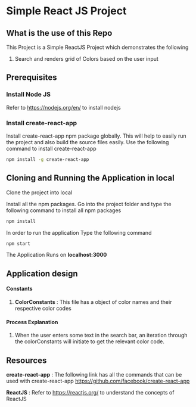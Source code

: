 # Simple React JS Project

## What is the use of this Repo

This Project is a Simple ReactJS Project which demonstrates the following
1. Search and renders grid of Colors based on the user input

## Prerequisites

### Install Node JS
Refer to https://nodejs.org/en/ to install nodejs

### Install create-react-app
Install create-react-app npm package globally. This will help to easily run the project and also build the source files easily. Use the following command to install create-react-app

```bash
npm install -g create-react-app
```

## Cloning and Running the Application in local

Clone the project into local

Install all the npm packages. Go into the project folder and type the following command to install all npm packages

```bash
npm install
```

In order to run the application Type the following command

```bash
npm start
```

The Application Runs on **localhost:3000**

## Application design

#### Constants
1. **ColorConstants** : This file has a object of color names and their respective color codes

#### Process Explanation

1. When the user enters some text in the search bar, an iteration through the colorConstants will initiate to get the relevant color code. 
 
## Resources

**create-react-app** : The following link has all the commands that can be used with create-react-app
https://github.com/facebook/create-react-app

**ReactJS** : Refer to https://reactjs.org/ to understand the concepts of ReactJS


